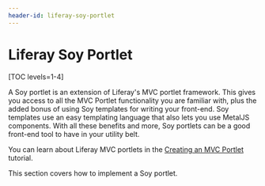 ```yaml
---
header-id: liferay-soy-portlet
---
```


# Liferay Soy Portlet

[TOC levels=1-4]

A Soy portlet is an extension of Liferay's MVC portlet framework. This gives you
access to all the MVC Portlet functionality you are familiar with, plus the
added bonus of using Soy templates for writing your front-end. Soy templates use 
an easy templating language that also lets you use MetalJS components. With
all these benefits and more, Soy portlets can be a good front-end tool to have
in your utility belt.

You can learn about Liferay MVC portlets in the 
[Creating an MVC Portlet](/docs/7-1/tutorials/-/knowledge_base/t/creating-an-mvc-portlet)
tutorial.

This section covers how to implement a Soy portlet.
